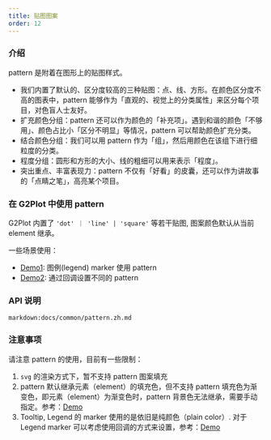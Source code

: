 ```yaml
---
title: 贴图图案
order: 12
---
```


### 介绍
pattern 是附着在图形上的贴图样式。
- 我们内置了默认的、区分度较高的三种贴图：点、线、方形。在颜色区分度不高的图表中，pattern 能够作为「直观的、视觉上的分类属性」来区分每个项目，对色盲人士友好。
- 扩充颜色分组：pattern 还可以作为颜色的「补充项」。遇到和谐的颜色「不够用」、颜色占比小「区分不明显」等情况，pattern 可以帮助颜色扩充分类。
- 结合颜色分组：我们可以用 pattern 作为「组」，然后用颜色在该组下进行细粒度的分类。
- 程度分组：圆形和方形的大小、线的粗细可以用来表示「程度」。
- 突出重点、丰富表现力：pattern 不仅有「好看」的皮囊，还可以作为讲故事的「点睛之笔」，高亮某个项目。

### 在 G2Plot 中使用 pattern

G2Plot 内置了 `'dot' ｜ 'line' | 'square'` 等若干贴图, 图案颜色默认从当前 element 继承。

<playground path="plugin/pattern/demo/pie-pattern.ts" rid="pie-pattern"></playground>

一些场景使用：

- [Demo1](/zh/examples/plugin/pattern#legend-marker-with-pattern): 图例(legend) marker 使用 pattern
- [Demo2](/zh/examples/plugin/pattern#bar-pattern): 通过回调设置不同的 pattern


<!-- 补充 案例说明 和 案例 -->

### API 说明

`markdown:docs/common/pattern.zh.md`

### 注意事项

请注意 pattern 的使用，目前有一些限制：

1. `svg` 的渲染方式下，暂不支持 pattern 图案填充
2. pattern 默认继承元素（element）的填充色，但不支持 pattern 填充色为渐变色，即元素（element）为渐变色时，pattern 背景色无法继承，需要手动指定。参考：[Demo](/zh/examples/tiny/tiny-area#pattern)
3. Tooltip, Legend 的 marker 使用的是依旧是纯颜色（plain color）. 对于 Legend marker 可以考虑使用回调的方式来设置，参考：[Demo](/zh/examples/plugin/pattern#pie-pattern-callback)

